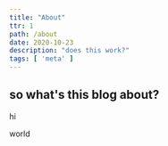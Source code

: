 ```yaml
---
title: "About"
ttr: 1
path: /about
date: 2020-10-23
description: "does this work?"
tags: [ 'meta' ]
---
```


## so what's this blog about?

hi

world
